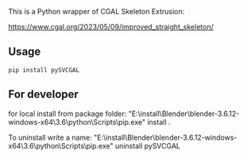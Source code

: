 This is a Python wrapper of CGAL Skeleton Extrusion:

https://www.cgal.org/2023/05/09/improved_straight_skeleton/

## Usage

```
pip install pySVCGAL
```

For developer
-------------

for local install from package folder: "E:\install\Blender\blender-3.6.12-windows-x64\3.6\python\Scripts\pip.exe" install .

To uninstall write a name: "E:\install\Blender\blender-3.6.12-windows-x64\3.6\python\Scripts\pip.exe" uninstall pySVCGAL